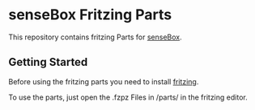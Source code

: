 # senseBox Fritzing Parts

This repository contains fritzing Parts for [senseBox](https://sensebox.de/).

## Getting Started

Before using the fritzing parts you need to install [fritzing](http://fritzing.org/download/).

To use the parts, just open the .fzpz Files in /parts/ in the fritzing editor.
